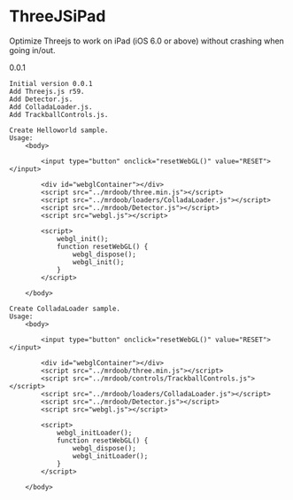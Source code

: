 ThreeJSiPad
===========

Optimize Threejs to work on iPad (iOS 6.0 or above) without crashing when going in/out.

0.0.1

	Initial version 0.0.1
	Add Threejs.js r59.
	Add Detector.js.
	Add ColladaLoader.js.
	Add TrackballControls.js.
	
	Create Helloworld sample.
	Usage:
		<body>

			<input type="button" onclick="resetWebGL()" value="RESET"></input>
	
			<div id="webglContainer"></div>
			<script src="../mrdoob/three.min.js"></script>
			<script src="../mrdoob/loaders/ColladaLoader.js"></script>
			<script src="../mrdoob/Detector.js"></script>		
			<script src="webgl.js"></script>
			
			<script>
				webgl_init();
				function resetWebGL() {
					webgl_dispose();
					webgl_init();
				}
			</script>
			
		</body>
	
	Create ColladaLoader sample.
	Usage:
		<body>

			<input type="button" onclick="resetWebGL()" value="RESET"></input>
	
			<div id="webglContainer"></div>
			<script src="../mrdoob/three.min.js"></script>
			<script src="../mrdoob/controls/TrackballControls.js"></script>
			<script src="../mrdoob/loaders/ColladaLoader.js"></script>
			<script src="../mrdoob/Detector.js"></script>		
			<script src="webgl.js"></script>
			
			<script>
				webgl_initLoader();
				function resetWebGL() {
					webgl_dispose();
					webgl_initLoader();
				}
			</script>
			
		</body>
